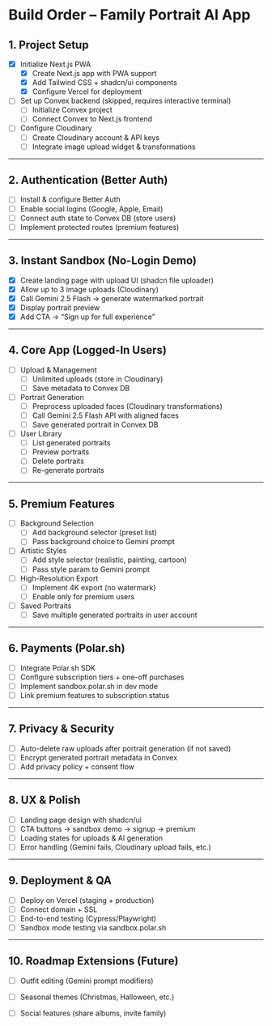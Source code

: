 # Build Order – Family Portrait AI App

## 1. Project Setup
- [x] Initialize Next.js PWA  
  - [x] Create Next.js app with PWA support  
  - [x] Add Tailwind CSS + shadcn/ui components  
  - [x] Configure Vercel for deployment  
- [ ] Set up Convex backend (skipped, requires interactive terminal)  
  - [ ] Initialize Convex project  
  - [ ] Connect Convex to Next.js frontend  
- [ ] Configure Cloudinary  
  - [ ] Create Cloudinary account & API keys  
  - [ ] Integrate image upload widget & transformations  

---

## 2. Authentication (Better Auth)
- [ ] Install & configure Better Auth  
- [ ] Enable social logins (Google, Apple, Email)  
- [ ] Connect auth state to Convex DB (store users)  
- [ ] Implement protected routes (premium features)  

---

## 3. Instant Sandbox (No-Login Demo)
- [x] Create landing page with upload UI (shadcn file uploader)  
- [x] Allow up to 3 image uploads (Cloudinary)  
- [x] Call Gemini 2.5 Flash → generate watermarked portrait  
- [x] Display portrait preview  
- [x] Add CTA → “Sign up for full experience”  

---

## 4. Core App (Logged-In Users)
- [ ] Upload & Management  
  - [ ] Unlimited uploads (store in Cloudinary)  
  - [ ] Save metadata to Convex DB  
- [ ] Portrait Generation  
  - [ ] Preprocess uploaded faces (Cloudinary transformations)  
  - [ ] Call Gemini 2.5 Flash API with aligned faces  
  - [ ] Save generated portrait in Convex DB  
- [ ] User Library  
  - [ ] List generated portraits  
  - [ ] Preview portraits  
  - [ ] Delete portraits  
  - [ ] Re-generate portraits  

---

## 5. Premium Features
- [ ] Background Selection  
  - [ ] Add background selector (preset list)  
  - [ ] Pass background choice to Gemini prompt  
- [ ] Artistic Styles  
  - [ ] Add style selector (realistic, painting, cartoon)  
  - [ ] Pass style param to Gemini prompt  
- [ ] High-Resolution Export  
  - [ ] Implement 4K export (no watermark)  
  - [ ] Enable only for premium users  
- [ ] Saved Portraits  
  - [ ] Save multiple generated portraits in user account  

---

## 6. Payments (Polar.sh)
- [ ] Integrate Polar.sh SDK  
- [ ] Configure subscription tiers + one-off purchases  
- [ ] Implement sandbox.polar.sh in dev mode  
- [ ] Link premium features to subscription status  

---

## 7. Privacy & Security
- [ ] Auto-delete raw uploads after portrait generation (if not saved)  
- [ ] Encrypt generated portrait metadata in Convex  
- [ ] Add privacy policy + consent flow  

---

## 8. UX & Polish
- [ ] Landing page design with shadcn/ui  
- [ ] CTA buttons → sandbox demo → signup → premium  
- [ ] Loading states for uploads & AI generation  
- [ ] Error handling (Gemini fails, Cloudinary upload fails, etc.)  

---

## 9. Deployment & QA
- [ ] Deploy on Vercel (staging + production)  
- [ ] Connect domain + SSL  
- [ ] End-to-end testing (Cypress/Playwright)  
- [ ] Sandbox mode testing via sandbox.polar.sh  

---

## 10. Roadmap Extensions (Future)
- [ ] Outfit editing (Gemini prompt modifiers)  
- [ ] Seasonal themes (Christmas, Halloween, etc.)  
- [ ] Social features (share albums, invite family)  

